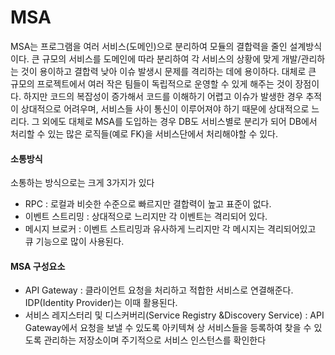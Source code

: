 # MSA
MSA는 프로그램을 여러 서비스(도메인)으로 분리하여 모듈의 결합력을 줄인 설계방식이다. 큰 규모의 서비스를 도메인에 따라 분리하여 각 서비스의 상황에 맞게 개발/관리하는 것이 용이하고 결합력 낮아 이슈 발생시 문제를 격리하는 데에 용이하다. 대체로 큰 규모의 프로젝트에서 여러 작은 팀들이 독립적으로 운영할 수 있게 해주는 것이 장점이다. 하지만 코드의 복잡성이 증가해서 코드를 이해하기 어렵고 이슈가 발생한 경우 추적이 상대적으로 어려우며, 서비스들 사이 통신이 이루어져야 하기 때문에 상대적으로 느리다. 그 외에도 대체로 MSA를 도입하는 경우 DB도 서비스별로 분리가 되어 DB에서 처리할 수 있는 많은 로직들(예로 FK)을 서비스단에서 처리해야할 수 있다. 

#### 소통방식
소통하는 방식으로는 크게 3가지가 있다
- RPC : 로컬과 비슷한 수준으로 빠르지만 결합력이 높고 표준이 없다.
- 이벤트 스트리밍 : 상대적으로 느리지만 각 이벤트는 격리되어 있다.
- 메시지 브로커 : 이벤트 스트리밍과 유사하게 느리지만 각 메시지는 격리되어있고 큐 기능으로 많이 사용된다.
#### MSA 구성요소
- API Gateway : 클라이언트 요청을 처리하고 적합한 서비스로 연결해준다. IDP(Identity Provider)는 이때 활용된다.
- 서비스 레지스터리 및 디스커버리(Service Registry &Discovery Service) : API Gateway에서 요청을 보낼 수 있도록 아키텍쳐 상 서비스들을 등록하여 찾을 수 있도록 관리하는 저장소이며 주기적으로 서비스 인스턴스를 확인한다